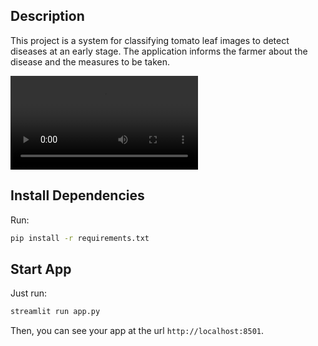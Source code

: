## Description

This project is a system for classifying tomato leaf images to detect diseases at an early stage. The application informs the farmer about the disease and the measures to be taken.

![](./app-demo.mp4)

## Install Dependencies

Run:
```bash
pip install -r requirements.txt
```

## Start App

Just run:
```bash
streamlit run app.py
```

Then, you can see your app at the url `http://localhost:8501`.
